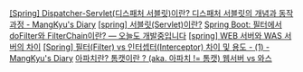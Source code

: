 [[Spring] Dispatcher-Servlet(디스패처 서블릿)이란? 디스패처 서블릿의 개념과 동작 과정 - MangKyu's Diary](https://mangkyu.tistory.com/18)
[[spring] 서블릿(Servlet)이란?](https://toki0411.tistory.com/66)
[Spring Boot: 필터에서 doFilter와 FilterChain이란? — 오늘도 개발중입니다](https://curiousjinan.tistory.com/entry/spring-filterchain-dofilter)
[[spring] WEB 서버와 WAS 서버의 차이](https://toki0411.tistory.com/36)
[[Spring] 필터(Filter) vs 인터셉터(Interceptor) 차이 및 용도 - (1) - MangKyu's Diary](https://mangkyu.tistory.com/173)
[아파치란? 톰캣이란 ? (aka. 아파치 != 톰캣) 웹서버 vs 와스](https://cheershennah.tistory.com/54)